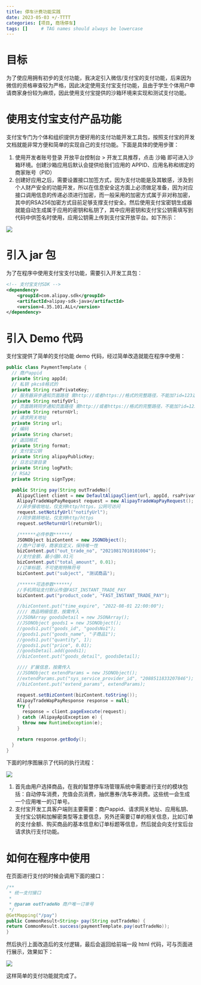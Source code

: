 ```yaml
---
title: 停车计费功能实践
date: 2023-05-03 +/-TTTT
categories: [项目, 商场停车]
tags: []     # TAG names should always be lowercase
---
```


# 目标
为了使应用拥有初步的支付功能，我决定引入微信/支付宝的支付功能，后来因为微信的资格审查较为严格，因此决定使用支付宝支付功能，且由于学生个体用户申请商家身份较为麻烦，因此使用支付宝提供的沙箱环境来实现和测试支付功能。

# 使用支付宝支付产品功能
支付宝专门为个体和组织提供方便好用的支付功能开发工具包，按照支付宝的开发文档就能非常方便和简单的实现自己的支付功能。下面是具体的使用步骤：

1. 使用开发者账号登录 开放平台控制台 > 开发工具推荐，点击 沙箱 即可进入沙箱环境。创建沙箱应用后默认会提供给我们应用的 APPID、应用名称和绑定的商家账号（PID）
2. 创建好应用之后，需要设置接口加签方式，因为支付功能是及其敏感，涉及到个人财产安全的功能开发，所以在信息安全这方面上必须做足准备，因为对应接口调用信息的传递必须进行加密，而一般采用的加密方式属于非对称加密，其中的RSA256加密方式目前足够支撑支付安全。然后使用支付宝密钥生成器就能自动生成属于应用的密钥和私钥了，其中应用密钥和支付宝公钥需填写到代码中供签名时使用，应用公钥需上传到支付宝开放平台。如下所示：

![](https://cdn.jsdelivr.net/gh/Casflawed/img-host@master/blog/202305032143747.png)


# 引入 jar 包
为了在程序中使用支付宝支付功能，需要引入开发工具包：

```xml
<!-- 支付宝支付SDK -->
<dependency>
    <groupId>com.alipay.sdk</groupId>
    <artifactId>alipay-sdk-java</artifactId>
    <version>4.35.101.ALL</version>
</dependency>
```

# 引入 Demo 代码
支付宝提供了简单的支付功能 demo 代码，经过简单改造就能在程序中使用：

```java
public class PaymentTemplate {
  // 商户appid
  private String appId;
  // 私钥 pkcs8格式的
  private String rsaPrivateKey;
  // 服务器异步通知页面路径 需http://或者https://格式的完整路径，不能加?id=123这类自定义参数，必须外网可以正常访问
  private String notifyUrl;
  // 页面跳转同步通知页面路径 需http://或者https://格式的完整路径，不能加?id=123这类自定义参数，必须外网可以正常访问 商户可以自定义同步跳转地址
  private String returnUrl;
  // 请求网关地址
  private String url;
  // 编码
  private String charset;
  // 返回格式
  private String format;
  // 支付宝公钥
  private String alipayPublicKey;
  // 日志记录目录
  private String logPath;
  // RSA2
  private String signType;

  public String pay(String outTradeNo){
    AlipayClient client = new DefaultAlipayClient(url, appId, rsaPrivateKey, format, charset, alipayPublicKey, signType);
    AlipayTradeWapPayRequest request = new AlipayTradeWapPayRequest();
    //异步接收地址，仅支持http/https，公网可访问
    request.setNotifyUrl("notifyUrl");
    //同步跳转地址，仅支持http/https
    request.setReturnUrl(returnUrl);

    /******必传参数******/
    JSONObject bizContent = new JSONObject();
    //商户订单号，商家自定义，保持唯一性
    bizContent.put("out_trade_no", "20210817010101004");
    //支付金额，最小值0.01元
    bizContent.put("total_amount", 0.01);
    //订单标题，不可使用特殊符号
    bizContent.put("subject", "测试商品");

    /******可选参数******/
    //手机网站支付默认传值FAST_INSTANT_TRADE_PAY
    bizContent.put("product_code", "FAST_INSTANT_TRADE_PAY");

    //bizContent.put("time_expire", "2022-08-01 22:00:00");
    //// 商品明细信息，按需传入
    //JSONArray goodsDetail = new JSONArray();
    //JSONObject goods1 = new JSONObject();
    //goods1.put("goods_id", "goodsNo1");
    //goods1.put("goods_name", "子商品1");
    //goods1.put("quantity", 1);
    //goods1.put("price", 0.01);
    //goodsDetail.add(goods1);
    //bizContent.put("goods_detail", goodsDetail);

    //// 扩展信息，按需传入
    //JSONObject extendParams = new JSONObject();
    //extendParams.put("sys_service_provider_id", "2088511833207846");
    //bizContent.put("extend_params", extendParams);

    request.setBizContent(bizContent.toString());
    AlipayTradeWapPayResponse response = null;
    try {
      response = client.pageExecute(request);
    } catch (AlipayApiException e) {
      throw new RuntimeException(e);
    }

    return response.getBody();
  }
}

```

下面的时序图展示了代码的执行流程：

![](https://cdn.jsdelivr.net/gh/Casflawed/img-host@master/blog/202305032151875.png)

1. 首先由用户选择商品，在我的智慧停车场管理系统中需要进行支付的模块包括：自动停车消费，充值会员消费，抽优惠券/洗车券消费。这些统一会生成一个应用唯一的订单号。
2. 支付宝开发工具客户端则主要需要：商户appid、请求网关地址、应用私钥、支付宝公钥和加解密类型等主要信息，另外还需要订单的相关信息，比如订单的支付金额、购买商品的基本信息和订单标题等信息，然后就会向支付宝后台请求执行支付功能。

# 如何在程序中使用
在页面进行支付的时候会调用下面的接口：

```java
/**
 * 统一支付接口
 *
 * @param outTradeNo 商户唯一订单号
 */
@GetMapping("/pay")
public CommonResult<String> pay(String outTradeNo) {
return CommonResult.success(paymentTemplate.pay(outTradeNo));
}
```

然后执行上面改造后的支付逻辑，最后会返回给前端一段 html 代码，可与页面进行展示，效果如下：

![](https://cdn.jsdelivr.net/gh/Casflawed/img-host@master/blog/202305032222689.png)

这样简单的支付功能就完成了。
